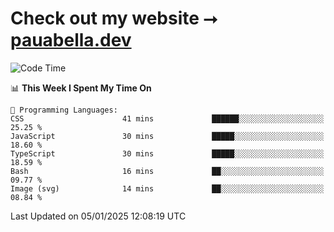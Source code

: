 # Check out my website ⭢ [pauabella.dev](https://pauabella.dev)

<!--START_SECTION:waka-->
![Code Time](http://img.shields.io/badge/Code%20Time-3%2C994%20hrs%2059%20mins-blue)

📊 **This Week I Spent My Time On** 

```text
💬 Programming Languages: 
CSS                      41 mins             ██████░░░░░░░░░░░░░░░░░░░   25.25 % 
JavaScript               30 mins             █████░░░░░░░░░░░░░░░░░░░░   18.60 % 
TypeScript               30 mins             █████░░░░░░░░░░░░░░░░░░░░   18.59 % 
Bash                     16 mins             ██░░░░░░░░░░░░░░░░░░░░░░░   09.77 % 
Image (svg)              14 mins             ██░░░░░░░░░░░░░░░░░░░░░░░   08.84 % 
```


 Last Updated on 05/01/2025 12:08:19 UTC
<!--END_SECTION:waka-->
